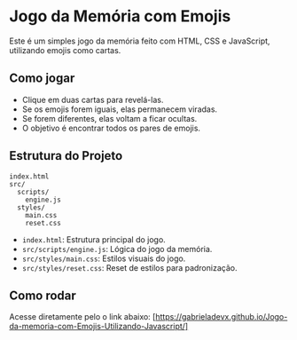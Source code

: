 # Jogo da Memória com Emojis

Este é um simples jogo da memória feito com HTML, CSS e JavaScript, utilizando emojis como cartas.

## Como jogar
- Clique em duas cartas para revelá-las.
- Se os emojis forem iguais, elas permanecem viradas.
- Se forem diferentes, elas voltam a ficar ocultas.
- O objetivo é encontrar todos os pares de emojis.

## Estrutura do Projeto
```
index.html
src/
  scripts/
    engine.js
  styles/
    main.css
    reset.css
```

- `index.html`: Estrutura principal do jogo.
- `src/scripts/engine.js`: Lógica do jogo da memória.
- `src/styles/main.css`: Estilos visuais do jogo.
- `src/styles/reset.css`: Reset de estilos para padronização.

## Como rodar
Acesse diretamente pelo o link abaixo:
[https://gabrieladevx.github.io/Jogo-da-memoria-com-Emojis-Utilizando-Javascript/]




